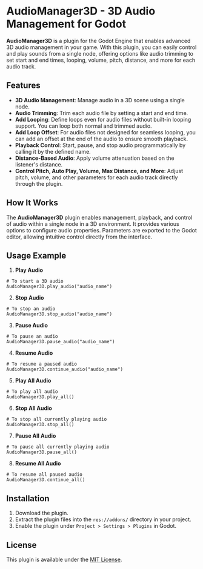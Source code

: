 
# AudioManager3D - 3D Audio Management for Godot

**AudioManager3D** is a plugin for the Godot Engine that enables advanced 3D audio management in your game. With this plugin, you can easily control and play sounds from a single node, offering options like audio trimming to set start and end times, looping, volume, pitch, distance, and more for each audio track.

## Features

- **3D Audio Management**: Manage audio in a 3D scene using a single node.
- **Audio Trimming**: Trim each audio file by setting a start and end time.
- **Add Looping**: Define loops even for audio files without built-in looping support. You can loop both normal and trimmed audio.
- **Add Loop Offset**: For audio files not designed for seamless looping, you can add an offset at the end of the audio to ensure smooth playback.
- **Playback Control**: Start, pause, and stop audio programmatically by calling it by the defined name.
- **Distance-Based Audio**: Apply volume attenuation based on the listener's distance.
- **Control Pitch, Auto Play, Volume, Max Distance, and More**: Adjust pitch, volume, and other parameters for each audio track directly through the plugin.

## How It Works

The **AudioManager3D** plugin enables management, playback, and control of audio within a single node in a 3D environment. It provides various options to configure audio properties. Parameters are exported to the Godot editor, allowing intuitive control directly from the interface.

## Usage Example

1. **Play Audio**

```gdscript
# To start a 3D audio
AudioManager3D.play_audio("audio_name")
```

2. **Stop Audio**

```gdscript
# To stop an audio
AudioManager3D.stop_audio("audio_name")
```

3. **Pause Audio**

```gdscript
# To pause an audio
AudioManager3D.pause_audio("audio_name")
```

4. **Resume Audio**

```gdscript
# To resume a paused audio
AudioManager3D.continue_audio("audio_name")
```

5. **Play All Audio**

```gdscript
# To play all audio
AudioManager3D.play_all()
```

6. **Stop All Audio**

```gdscript
# To stop all currently playing audio
AudioManager3D.stop_all()
```

7. **Pause All Audio**

```gdscript
# To pause all currently playing audio
AudioManager3D.pause_all()
```

8. **Resume All Audio**

```gdscript
# To resume all paused audio
AudioManager3D.continue_all()
```

## Installation

1. Download the plugin.
2. Extract the plugin files into the `res://addons/` directory in your project.
3. Enable the plugin under `Project > Settings > Plugins` in Godot.

## License

This plugin is available under the [MIT License](LICENSE.md).
